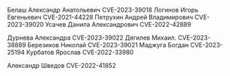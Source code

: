 
Белаш Александр Анатольевич    CVE-2023-39018
Логинов Игорь Евгеньевич       CVE-2021-44228
Петрухин Андрей Владимирович   CVE-2023-39020
Усачев Данила Александрович    CVE-2022-42889

Дурнева Александра CVE-2023-39022 
Дягилев Михаил.    CVE-2023-38889 
Березиков Николай  CVE-2023-39021
Маджуга Богдан     CVE-2023-25194
Курбатов Ярослав   CVE-2022-33980

Александр Шведов   CVE-2022-41852
